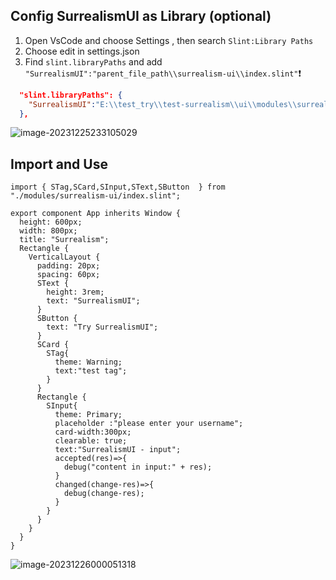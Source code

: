 ## Config SurrealismUI as Library (optional)

1. Open VsCode and choose Settings , then search `Slint:Library Paths`  
2. Choose edit in settings.json
3. Find `slint.libraryPaths` and add `"SurrealismUI":"parent_file_path\\surrealism-ui\\index.slint"`❗

```json
  "slint.libraryPaths": {
    "SurrealismUI":"E:\\test_try\\test-surrealism\\ui\\modules\\surrealism-ui\\index.slint"
  },
```
![image-20231225233105029](https://github.com/Surrealism-All/SurrealismUI/assets/92167095/93f00002-e303-4798-a152-d372008e8587)

## Import and Use

```slint
import { STag,SCard,SInput,SText,SButton  } from "./modules/surrealism-ui/index.slint";

export component App inherits Window {
  height: 600px;
  width: 800px;
  title: "Surrealism";
  Rectangle {
    VerticalLayout {
      padding: 20px;
      spacing: 60px;
      SText {
        height: 3rem;
        text: "SurrealismUI";
      }
      SButton {
        text: "Try SurrealismUI";
      }
      SCard {
        STag{
          theme: Warning;
          text:"test tag";
        }
      }
      Rectangle {
        SInput{
          theme: Primary;
          placeholder :"please enter your username";
          card-width:300px;
          clearable: true;
          text:"SurrealismUI - input";
          accepted(res)=>{
            debug("content in input:" + res);
          }
          changed(change-res)=>{
            debug(change-res);
          }
        }
      }
    }
  }
}
```
![image-20231226000051318](https://github.com/Surrealism-All/SurrealismUI/assets/92167095/4fe5ba59-b8a8-4239-840b-d272523ffd48)
